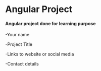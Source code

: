# Angular Project

#### Angular project done for learning purpose

-Your name

-Project Title

-Links to website or social media

-Contact details

